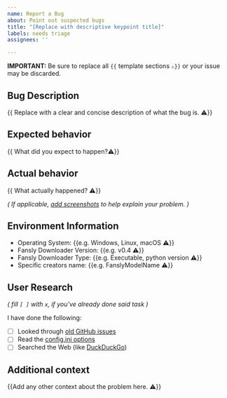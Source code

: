 ```yaml
---
name: Report a Bug
about: Point out suspected bugs
title: "[Replace with descriptive keypoint title]"
labels: needs triage
assignees: ''

---
```


**IMPORTANT:** Be sure to replace all ``{{`` template sections ``⚠️}}`` or your issue may be discarded.

## Bug Description
{{ Replace with a clear and concise description of what the bug is. ⚠️}}

## Expected behavior
{{ What did you expect to happen?⚠️}}

## Actual behavior
{{ What actually happened? ⚠️}}

*( If applicable, [add screenshots](https://stackoverflow.com/a/14494775/15163882) to help explain your problem. )*

## Environment Information
 - Operating System: {{e.g. Windows, Linux, macOS ⚠️}}
 - Fansly Downloader Version: {{e.g. v0.4 ⚠️}}
 - Fansly Downloader Type: {{e.g. Executable, python version ⚠️}}
 - Specific creators name: {{e.g. FanslyModelName ⚠️}}

## User Research
*( fill ``[ ]`` with ``x``, if you've already done said task )*

I have done the following:
- [ ] Looked through [old GitHub issues](https://github.com/prof79/fansly-downloader-ng/issues?&q=is%3Aissue)
- [ ] Read the [config.ini options](https://github.com/prof79/fansly-downloader-ng/wiki/Fansly-Downloader-NG-Settings#explanation-of-configini)
- [ ] Searched the Web (like [DuckDuckGo](https://duckduckgo.com))

## Additional context
{{Add any other context about the problem here. ⚠️}}
